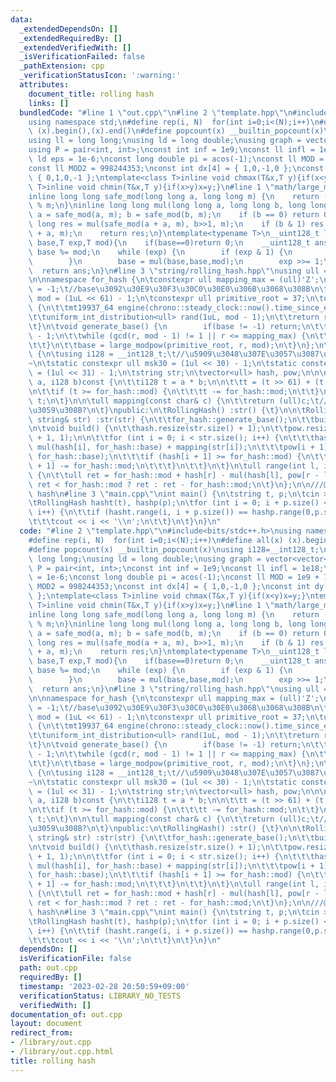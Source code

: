 ```yaml
---
data:
  _extendedDependsOn: []
  _extendedRequiredBy: []
  _extendedVerifiedWith: []
  _isVerificationFailed: false
  _pathExtension: cpp
  _verificationStatusIcon: ':warning:'
  attributes:
    document_title: rolling hash
    links: []
  bundledCode: "#line 1 \"out.cpp\"\n#line 2 \"template.hpp\"\n#include<bits/stdc++.h>\n\
    using namespace std;\n#define rep(i, N)  for(int i=0;i<(N);i++)\n#define all(x)\
    \ (x).begin(),(x).end()\n#define popcount(x) __builtin_popcount(x)\nusing i128=__int128_t;\n\
    using ll = long long;\nusing ld = long double;\nusing graph = vector<vector<int>>;\n\
    using P = pair<int, int>;\nconst int inf = 1e9;\nconst ll infl = 1e18;\nconst\
    \ ld eps = 1e-6;\nconst long double pi = acos(-1);\nconst ll MOD = 1e9 + 7;\n\
    const ll MOD2 = 998244353;\nconst int dx[4] = { 1,0,-1,0 };\nconst int dy[4] =\
    \ { 0,1,0,-1 };\ntemplate<class T>inline void chmax(T&x,T y){if(x<y)x=y;}\ntemplate<class\
    \ T>inline void chmin(T&x,T y){if(x>y)x=y;}\n#line 1 \"math/large_mod.hpp\"\n\
    inline long long safe_mod(long long a, long long m) {\n    return (a % m + m)\
    \ % m;\n}\ninline long long mul(long long a, long long b, long long m) {\n   \
    \ a = safe_mod(a, m); b = safe_mod(b, m);\n    if (b == 0) return 0;\n    long\
    \ long res = mul(safe_mod(a + a, m), b>>1, m);\n    if (b & 1) res = safe_mod(res\
    \ + a, m);\n    return res;\n}\ntemplate<typename T>\n__uint128_t large_modpow(T\
    \ base,T exp,T mod){\n    if(base==0)return 0;\n    __uint128_t ans = 1;\n   \
    \ base %= mod;\n    while (exp) {\n        if (exp & 1) {\n            ans = mul(ans,base,mod);\n\
    \        }\n        base = mul(base,base,mod);\n        exp >>= 1;\n    }\n  \
    \  return ans;\n}\n#line 3 \"string/rolling_hash.hpp\"\nusing ull = uint_fast64_t;\n\
    \n\nnamespace for_hash {\n\tconstexpr ull mapping_max = (ull)'Z';\n\tull base\
    \ = -1;\t//base\u3092\u30E9\u30F3\u30C0\u30E0\u306B\u3068\u308B\n\tconstexpr ull\
    \ mod = (1uL << 61) - 1;\n\tconstexpr ull primitive_root = 37;\n\tull strong_rand()\
    \ {\n\t\tmt19937_64 engine(chrono::steady_clock::now().time_since_epoch().count());\n\
    \t\tuniform_int_distribution<ull> rand(1uL, mod - 1);\n\t\treturn rand(engine);\n\
    \t}\n\tvoid generate_base() {\n        if(base != -1) return;\n\t\tull r = mod\
    \ - 1;\n\t\twhile (gcd(r, mod - 1) != 1 || r <= mapping_max) {\n\t\t\tr = strong_rand();\n\
    \t\t}\n\t\tbase = large_modpow(primitive_root, r, mod);\n\t}\n};\n\nclass RollingHash\
    \ {\n\tusing i128 = __int128_t;\t//\u5909\u3048\u307E\u3057\u3087\u3046\u306D\
    ~\n\tstatic constexpr ull msk30 = (1ul << 30) - 1;\n\tstatic constexpr ull msk61\
    \ = (1ul << 31) - 1;\n\tstring str;\n\tvector<ull> hash, pow;\n\n\n\tull mul(i128\
    \ a, i128 b)const {\n\t\ti128 t = a * b;\n\n\t\tt = (t >> 61) + (t & for_hash::mod);\n\
    \n\t\tif (t >= for_hash::mod) {\n\t\t\tt -= for_hash::mod;\n\t\t}\n\n\n\t\treturn\
    \ t;\n\t}\n\n\tull mapping(const char& c) {\n\t\treturn (ull)c;\t//\u5909\u66F4\
    \u3059\u308B?\n\t}\npublic:\n\tRollingHash() :str() {\t}\n\n\tRollingHash(const\
    \ string& str) :str(str) {\n\t\tfor_hash::generate_base();\n\t\tbuild();\n\t}\n\
    \n\tvoid build() {\n\t\thash.resize(str.size() + 1);\n\t\tpow.resize(str.size()\
    \ + 1, 1);\n\n\t\tfor (int i = 0; i < str.size(); i++) {\n\t\t\thash[i + 1] =\
    \ mul(hash[i], for_hash::base) + mapping(str[i]);\n\t\t\tpow[i + 1] = mul(pow[i],\
    \ for_hash::base);\n\t\t\tif (hash[i + 1] >= for_hash::mod) {\n\t\t\t\thash[i\
    \ + 1] -= for_hash::mod;\n\t\t\t}\n\t\t}\n\t}\n\tull range(int l, int r) const\
    \ {\n\t\tull ret = for_hash::mod + hash[r] - mul(hash[l], pow[r - l]);\n\t\treturn\
    \ ret < for_hash::mod ? ret : ret - for_hash::mod;\n\t}\n};\n\n///@brief rolling\
    \ hash\n#line 3 \"main.cpp\"\nint main() {\n\tstring t, p;\n\tcin >> t >> p;\n\
    \tRollingHash hasht(t), hashp(p);\n\tfor (int i = 0; i + p.size() <= t.size();\
    \ i++) {\n\t\tif (hasht.range(i, i + p.size()) == hashp.range(0,p.size())) {\n\
    \t\t\tcout << i << '\\n';\n\t\t}\n\t}\n}\n"
  code: "#line 2 \"template.hpp\"\n#include<bits/stdc++.h>\nusing namespace std;\n\
    #define rep(i, N)  for(int i=0;i<(N);i++)\n#define all(x) (x).begin(),(x).end()\n\
    #define popcount(x) __builtin_popcount(x)\nusing i128=__int128_t;\nusing ll =\
    \ long long;\nusing ld = long double;\nusing graph = vector<vector<int>>;\nusing\
    \ P = pair<int, int>;\nconst int inf = 1e9;\nconst ll infl = 1e18;\nconst ld eps\
    \ = 1e-6;\nconst long double pi = acos(-1);\nconst ll MOD = 1e9 + 7;\nconst ll\
    \ MOD2 = 998244353;\nconst int dx[4] = { 1,0,-1,0 };\nconst int dy[4] = { 0,1,0,-1\
    \ };\ntemplate<class T>inline void chmax(T&x,T y){if(x<y)x=y;}\ntemplate<class\
    \ T>inline void chmin(T&x,T y){if(x>y)x=y;}\n#line 1 \"math/large_mod.hpp\"\n\
    inline long long safe_mod(long long a, long long m) {\n    return (a % m + m)\
    \ % m;\n}\ninline long long mul(long long a, long long b, long long m) {\n   \
    \ a = safe_mod(a, m); b = safe_mod(b, m);\n    if (b == 0) return 0;\n    long\
    \ long res = mul(safe_mod(a + a, m), b>>1, m);\n    if (b & 1) res = safe_mod(res\
    \ + a, m);\n    return res;\n}\ntemplate<typename T>\n__uint128_t large_modpow(T\
    \ base,T exp,T mod){\n    if(base==0)return 0;\n    __uint128_t ans = 1;\n   \
    \ base %= mod;\n    while (exp) {\n        if (exp & 1) {\n            ans = mul(ans,base,mod);\n\
    \        }\n        base = mul(base,base,mod);\n        exp >>= 1;\n    }\n  \
    \  return ans;\n}\n#line 3 \"string/rolling_hash.hpp\"\nusing ull = uint_fast64_t;\n\
    \n\nnamespace for_hash {\n\tconstexpr ull mapping_max = (ull)'Z';\n\tull base\
    \ = -1;\t//base\u3092\u30E9\u30F3\u30C0\u30E0\u306B\u3068\u308B\n\tconstexpr ull\
    \ mod = (1uL << 61) - 1;\n\tconstexpr ull primitive_root = 37;\n\tull strong_rand()\
    \ {\n\t\tmt19937_64 engine(chrono::steady_clock::now().time_since_epoch().count());\n\
    \t\tuniform_int_distribution<ull> rand(1uL, mod - 1);\n\t\treturn rand(engine);\n\
    \t}\n\tvoid generate_base() {\n        if(base != -1) return;\n\t\tull r = mod\
    \ - 1;\n\t\twhile (gcd(r, mod - 1) != 1 || r <= mapping_max) {\n\t\t\tr = strong_rand();\n\
    \t\t}\n\t\tbase = large_modpow(primitive_root, r, mod);\n\t}\n};\n\nclass RollingHash\
    \ {\n\tusing i128 = __int128_t;\t//\u5909\u3048\u307E\u3057\u3087\u3046\u306D\
    ~\n\tstatic constexpr ull msk30 = (1ul << 30) - 1;\n\tstatic constexpr ull msk61\
    \ = (1ul << 31) - 1;\n\tstring str;\n\tvector<ull> hash, pow;\n\n\n\tull mul(i128\
    \ a, i128 b)const {\n\t\ti128 t = a * b;\n\n\t\tt = (t >> 61) + (t & for_hash::mod);\n\
    \n\t\tif (t >= for_hash::mod) {\n\t\t\tt -= for_hash::mod;\n\t\t}\n\n\n\t\treturn\
    \ t;\n\t}\n\n\tull mapping(const char& c) {\n\t\treturn (ull)c;\t//\u5909\u66F4\
    \u3059\u308B?\n\t}\npublic:\n\tRollingHash() :str() {\t}\n\n\tRollingHash(const\
    \ string& str) :str(str) {\n\t\tfor_hash::generate_base();\n\t\tbuild();\n\t}\n\
    \n\tvoid build() {\n\t\thash.resize(str.size() + 1);\n\t\tpow.resize(str.size()\
    \ + 1, 1);\n\n\t\tfor (int i = 0; i < str.size(); i++) {\n\t\t\thash[i + 1] =\
    \ mul(hash[i], for_hash::base) + mapping(str[i]);\n\t\t\tpow[i + 1] = mul(pow[i],\
    \ for_hash::base);\n\t\t\tif (hash[i + 1] >= for_hash::mod) {\n\t\t\t\thash[i\
    \ + 1] -= for_hash::mod;\n\t\t\t}\n\t\t}\n\t}\n\tull range(int l, int r) const\
    \ {\n\t\tull ret = for_hash::mod + hash[r] - mul(hash[l], pow[r - l]);\n\t\treturn\
    \ ret < for_hash::mod ? ret : ret - for_hash::mod;\n\t}\n};\n\n///@brief rolling\
    \ hash\n#line 3 \"main.cpp\"\nint main() {\n\tstring t, p;\n\tcin >> t >> p;\n\
    \tRollingHash hasht(t), hashp(p);\n\tfor (int i = 0; i + p.size() <= t.size();\
    \ i++) {\n\t\tif (hasht.range(i, i + p.size()) == hashp.range(0,p.size())) {\n\
    \t\t\tcout << i << '\\n';\n\t\t}\n\t}\n}\n"
  dependsOn: []
  isVerificationFile: false
  path: out.cpp
  requiredBy: []
  timestamp: '2023-02-28 20:50:59+09:00'
  verificationStatus: LIBRARY_NO_TESTS
  verifiedWith: []
documentation_of: out.cpp
layout: document
redirect_from:
- /library/out.cpp
- /library/out.cpp.html
title: rolling hash
---
```


